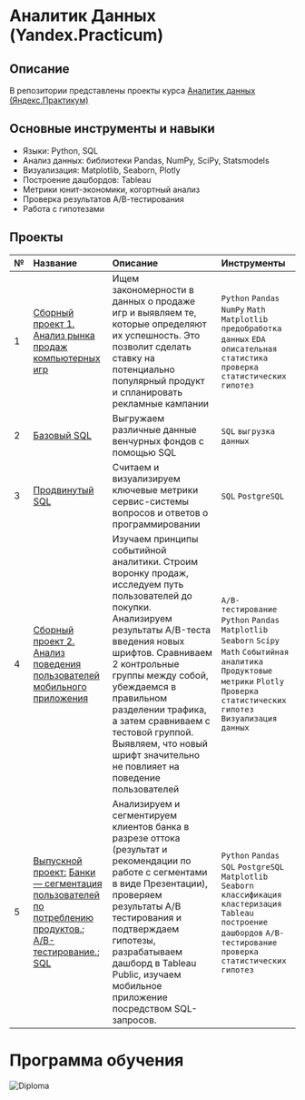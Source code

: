 # Аналитик Данных (Yandex.Practicum)

## Описание
В репозитории представлены проекты курса [Аналитик данных  (Яндекс.Практикум)](https://praktikum.yandex.ru/data-analyst/)

## Основные инструменты и навыки

- Языки: Python, SQL
- Анализ данных: библиотеки Pandas, NumPy, SciPy, Statsmodels
-	Визуализация: Matplotlib, Seaborn, Plotly 
-	Построение дашбордов: Tableau
-	Метрики юнит-экономики, когортный анализ
-	Проверка результатов А/В-тестирования
-	Работа с гипотезами

## Проекты
| № | Название | Описание | Инструменты |
|:---|:------------|:------------|:------------|
| 1  | [Сборный проект 1. Анализ рынка продаж компьютерных игр](https://github.com/Bukhanastyuk/YAstudy/tree/7a56ad9acafadde2de11a0cd628386a88b5eb8a9/%D0%A1%D0%B1%D0%BE%D1%80%D0%BD%D1%8B%D0%B9%20%D0%BF%D1%80%D0%BE%D0%B5%D0%BA%D1%82%201)  | Ищем закономерности в данных о продаже игр и выявляем те, которые определяют их успешность. Это позволит сделать ставку на потенциально популярный продукт и спланировать рекламные кампании| `Python` `Pandas` `NumPy` `Math` `Matplotlib` `предобработка данных` `EDA` `описательная статистика` `проверка статистических гипотез` |
| 2  | [Базовый SQL]() |Выгружаем различные данные венчурных фондов с помощью SQL| `SQL` `выгрузка данных`|
| 3  | [Продвинутый SQL]()| Считаем и визуализируем ключевые метрики сервис-системы вопросов и ответов о программировании|`SQL` `PostgreSQL`|
|4 | [Сборный проект 2. Анализ поведения пользователей мобильного приложения](https://github.com/Bukhanastyuk/Data_Analyst_Yandex.Practicum/tree/3c5413329d03d0881f2494419e347247e0f42fd8/%D0%A1%D0%B1%D0%BE%D1%80%D0%BD%D1%8B%D0%B9%20%D0%BF%D1%80%D0%BE%D0%B5%D0%BA%D1%82%202) | Изучаем принципы событийной аналитики. Строим воронку продаж, исследуем путь пользователей до покупки. Анализируем результаты A/B-теста введения новых шрифтов. Сравниваем 2 контрольные группы между собой, убеждаемся в правильном разделении трафика, а затем сравниваем с тестовой группой. Выявляем, что новый шрифт значительно не повлияет на поведение пользователей |`A/B-тестирование` `Python` `Pandas` `Matplotlib` `Seaborn` `Scipy` `Math` `Событийная аналитика` `Продуктовые метрики` `Plotly` `Проверка статистических гипотез` `Визуализация данных` |
| 5| [Выпускной проект:]() [Банки — сегментация пользователей по потреблению продуктов.](); [A/B-тестирование.](); [SQL]() |Анализируем и сегментируем клиентов банка в разрезе оттока (результат и рекомендации по работе с сегментами в виде Презентации), проверяем результаты А/B тестирования и подтверждаем гипотезы, разрабатываем дашборд в Tableau Public, изучаем мобильное приложение посредством SQL-запросов.| `Python` `Pandas` `SQL` `PostgreSQL` `Matplotlib` `Seaborn` `классификация` `кластеризация` `Tableau` `построение дашбордов` `A/B-тестирование` `проверка статистических гипотез`|

# Программа обучения
![Diploma]()
